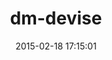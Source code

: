 ---
layout: post
title:  "dm-devise"
repo:   "jm81/dm-devise"
date:   2015-02-18 17:15:01
gemurl: https://github.com/jm81/dm-devise
---